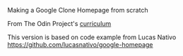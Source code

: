 Making a Google Clone Homepage from scratch

From The Odin Project's [curriculum](http://www.theodinproject.com/courses/web-development-101/lessons/html-css)

This version is based on code example from Lucas Nativo https://github.com/lucasnativo/google-homepage

